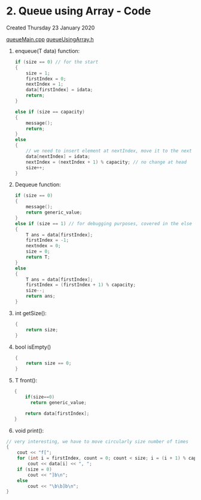 # 2. Queue using Array - Code

Created Thursday 23 January 2020

[queueMain.cpp](2._Queue_using_Array_-_Code/queueMain.cpp)
[queueUsingArray.h](2._Queue_using_Array_-_Code/queueUsingArray.h)

1. enqueue(T data) function:
   ```cpp
   if (size == 0) // for the start
   {
       size = 1;
       firstIndex = 0;
       nextIndex = 1;
       data[firstIndex] = idata;
       return;
   }

   else if (size == capacity)
   {
       message();
       return;
   }
   else
   {
       // we need to insert element at nextIndex, move it to the next circularly
       data[nextIndex] = idata;
       nextIndex = (nextIndex + 1) % capacity; // no change at head
       size++;
   }
   ```
2. Dequeue function:
   ```cpp
   if (size == 0)
   {
       message();
       return generic_value;
   }
   else if (size == 1) // for debugging purposes, covered in the else case too
   {
       T ans = data[firstIndex];
       firstIndex = -1;
       nextndex = 0;
       size = 0;
       return T;
   }
   else
   {
       T ans = data[firstIndex];
       firstIndex = (firstIndex + 1) % capacity;
       size--;
       return ans;
   }
   ```
3. int getSize():
   ```cpp
   {
       return size;
   }
   ```
4. bool isEmpty()
   ```cpp
   {
       return size == 0;
   }
   ```
5. T front():
```cpp
   {
       if(size==0)
         return generic_value;

       return data[firstIndex];
   }
```
6. void print():
```cpp
// very interesting, we have to move circularly size number of times
{
    cout << "f[";
    for (int i = firstIndex, count = 0; count < size; i = (i + 1) % capacity)
        cout << data[i] << ", ";
    if (size = 0)
        cout << "]b\n";
    else
        cout << "\b\b]b\n";
}
```
